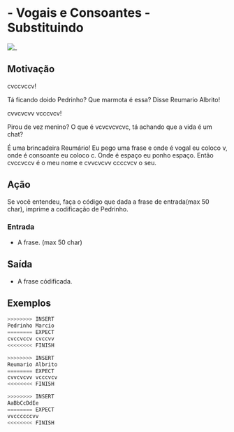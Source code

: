 # - Vogais e Consoantes - Substituindo

![_](cover.jpg)

## Motivação

cvccvccv!

Tá ficando doido Pedrinho? Que marmota é essa? Disse Reumario Albrito!

cvvcvcvv vcccvcv!

Pirou de vez menino? O que é vcvcvcvcvc, tá achando que a vida é um chat?

É uma brincadeira Reumário! Eu pego uma frase e onde é vogal eu coloco v, onde é consoante eu coloco c. Onde é espaço eu ponho espaço. Então cvccvccv é o meu nome e cvvcvcvv ccccvcv o seu.

## Ação

Se você entendeu, faça o código que dada a frase de entrada(max 50 char), imprime a codificação de Pedrinho.

### Entrada

* A frase. (max 50 char)

## Saída

* A frase códificada.

## Exemplos

``` py
>>>>>>>> INSERT
Pedrinho Marcio
======== EXPECT
cvccvccv cvccvv
<<<<<<<< FINISH
```

```py
>>>>>>>> INSERT
Reumario Albrito
======== EXPECT
cvvcvcvv vcccvcv
<<<<<<<< FINISH
```

```py
>>>>>>>> INSERT
AaBbCcDdEe
======== EXPECT
vvccccccvv
<<<<<<<< FINISH
```
